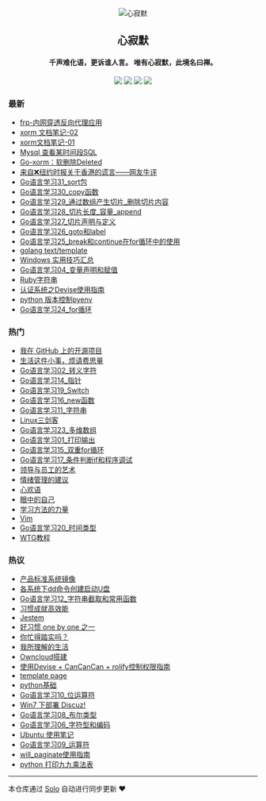 <p align="center"><img alt="心寂默" src="https://static.b3log.org/images/brand/solo-32.png"></p><h2 align="center">
心寂默
</h2>

<h4 align="center">千声难化语，更诉谁人言。 唯有心寂默，此境名曰禅。</h4>
<p align="center"><a title="心寂默" target="_blank" href="https://github.com/zilvzhong/solo-blog"><img src="https://img.shields.io/github/last-commit/zilvzhong/solo-blog.svg?style=flat-square&color=FF9900"></a>
<a title="GitHub repo size in bytes" target="_blank" href="https://github.com/zilvzhong/solo-blog"><img src="https://img.shields.io/github/repo-size/zilvzhong/solo-blog.svg?style=flat-square"></a>
<a title="Solo Version" target="_blank" href="https://github.com/b3log/solo/releases"><img src="https://img.shields.io/badge/solo-3.6.4-f1e05a.svg?style=flat-square&color=blueviolet"></a>
<a title="Hits" target="_blank" href="https://github.com/b3log/hits"><img src="https://hits.b3log.org/zilvzhong/solo-blog.svg"></a></p>

### 最新

* [frp-内网穿透反向代理应用](https://www.loonghoo.cn/articles/2019/09/25/1569417267545.html)
* [xorm 文档笔记-02](https://www.loonghoo.cn/articles/2019/09/20/1568941537549.html)
* [xorm文档笔记-01](https://www.loonghoo.cn/articles/2019/09/19/1568889223503.html)
* [Mysql 查看某时间段SQL](https://www.loonghoo.cn/articles/2019/09/18/1568809201459.html)
* [Go-xorm：软删除Deleted](https://www.loonghoo.cn/articles/2019/09/17/1568711854996.html)
* [来自❌纽约时报关于香港的谎言——网友牛评](https://www.loonghoo.cn/articles/2019/09/05/1567645591866.html)
* [Go语言学习31_sort包](https://www.loonghoo.cn/articles/2019/09/05/1567642847042.html)
* [Go语言学习30_copy函数](https://www.loonghoo.cn/articles/2019/09/05/1567642792739.html)
* [Go语言学习29_通过数组产生切片_删除切片内容](https://www.loonghoo.cn/articles/2019/09/05/1567642387722.html)
* [Go语言学习28_切片长度_容量_append](https://www.loonghoo.cn/articles/2019/09/05/1567641699001.html)
* [Go语言学习27_切片声明与定义](https://www.loonghoo.cn/articles/2019/09/05/1567641125505.html)
* [Go语言学习26_goto和label](https://www.loonghoo.cn/articles/2019/09/05/1567640707389.html)
* [Go语言学习25_break和continue在for循环中的使用](https://www.loonghoo.cn/articles/2019/09/05/1567640032733.html)
* [golang text/template](https://www.loonghoo.cn/articles/2019/09/03/1567522342307.html)
* [Windows 实用技巧汇总](https://www.loonghoo.cn/articles/2019/08/29/1567051876573.html)
* [Go语言学习04_变量声明和赋值](https://www.loonghoo.cn/articles/2019/08/29/1567051876380.html)
* [Ruby字符串](https://www.loonghoo.cn/articles/2019/08/29/1567051876116.html)
* [认证系统之Devise使用指南](https://www.loonghoo.cn/articles/2019/08/29/1567051875898.html)
* [python 版本控制pyenv](https://www.loonghoo.cn/articles/2019/08/29/1567051875681.html)
* [Go语言学习24_for循环](https://www.loonghoo.cn/articles/2019/08/29/1567051875508.html)

### 热门

* [我在 GitHub 上的开源项目](https://www.loonghoo.cn/my-github-repos)
* [生活这件小事，烦请费思量](https://www.loonghoo.cn/articles/2019/08/29/1567051864164.html)
* [Go语言学习02_转义字符](https://www.loonghoo.cn/articles/2019/08/29/1567051872171.html)
* [Go语言学习14_指针](https://www.loonghoo.cn/articles/2019/08/29/1567051868465.html)
* [Go语言学习19_Switch](https://www.loonghoo.cn/articles/2019/08/29/1567051873622.html)
* [Go语言学习16_new函数](https://www.loonghoo.cn/articles/2019/08/29/1567051875210.html)
* [Go语言学习11_字符串](https://www.loonghoo.cn/articles/2019/08/29/1567051861269.html)
* [Linux三剑客](https://www.loonghoo.cn/articles/2019/08/29/1567051862504.html)
* [Go语言学习23_多维数组](https://www.loonghoo.cn/articles/2019/08/29/1567051867274.html)
* [Go语言学习01_打印输出](https://www.loonghoo.cn/articles/2019/08/29/1567051869716.html)
* [Go语言学习15_双重for循环](https://www.loonghoo.cn/articles/2019/08/29/1567051870772.html)
* [Go语言学习17_条件判断if和程序调试](https://www.loonghoo.cn/articles/2019/08/29/1567051871980.html)
* [领导与员工的艺术](https://www.loonghoo.cn/articles/2019/08/29/1567051863401.html)
* [情绪管理的建议](https://www.loonghoo.cn/articles/2019/08/29/1567051863675.html)
* [心欢语](https://www.loonghoo.cn/articles/2019/08/29/1567051863911.html)
* [眼中的自己](https://www.loonghoo.cn/articles/2019/08/29/1567051864372.html)
* [学习方法的力量](https://www.loonghoo.cn/articles/2019/08/29/1567051864612.html)
* [Vim](https://www.loonghoo.cn/articles/2019/08/29/1567051867510.html)
* [Go语言学习20_时间类型](https://www.loonghoo.cn/articles/2019/08/29/1567051869461.html)
* [WTG教程](https://www.loonghoo.cn/articles/2019/08/29/1567051869976.html)

### 热议

* [产品标准系统镜像](https://www.loonghoo.cn/articles/2019/08/29/1567051862108.html)
* [各系统下dd命令创建启动U盘](https://www.loonghoo.cn/articles/2019/08/29/1567051862825.html)
* [Go语言学习12_字符串截取和常用函数](https://www.loonghoo.cn/articles/2019/08/29/1567051863129.html)
* [习惯成就高效能](https://www.loonghoo.cn/articles/2019/08/29/1567051864849.html)
* [Jestem](https://www.loonghoo.cn/articles/2019/08/29/1567051865074.html)
* [好习惯 one by one 之一](https://www.loonghoo.cn/articles/2019/08/29/1567051865325.html)
* [你忙得踏实吗？](https://www.loonghoo.cn/articles/2019/08/29/1567051865589.html)
* [我所理解的生活](https://www.loonghoo.cn/articles/2019/08/29/1567051865786.html)
* [Owncloud搭建](https://www.loonghoo.cn/articles/2019/08/29/1567051865992.html)
* [使用Devise + CanCanCan + rolify控制权限指南](https://www.loonghoo.cn/articles/2019/08/29/1567051866303.html)
* [template page](https://www.loonghoo.cn/articles/2019/08/29/1567051866871.html)
* [python基础](https://www.loonghoo.cn/articles/2019/08/29/1567051867899.html)
* [Go语言学习10_位运算符](https://www.loonghoo.cn/articles/2019/08/29/1567051868221.html)
* [Win7 下部署 Discuz!](https://www.loonghoo.cn/articles/2019/08/29/1567051868690.html)
* [Go语言学习08_布尔类型](https://www.loonghoo.cn/articles/2019/08/29/1567051869056.html)
* [Go语言学习06_字符型和编码](https://www.loonghoo.cn/articles/2019/08/29/1567051869271.html)
* [Ubuntu 使用笔记](https://www.loonghoo.cn/articles/2019/08/29/1567051870255.html)
* [Go语言学习09_运算符](https://www.loonghoo.cn/articles/2019/08/29/1567051870553.html)
* [will_paginate使用指南](https://www.loonghoo.cn/articles/2019/08/29/1567051870950.html)
* [python 打印九九乘法表](https://www.loonghoo.cn/articles/2019/08/29/1567051871138.html)

---

本仓库通过 [Solo](https://github.com/b3log/solo) 自动进行同步更新 ❤️ 
